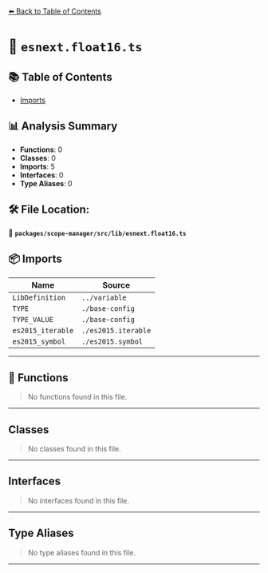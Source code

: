 [⬅️ Back to Table of Contents](../../../../index.md)

# 📄 `esnext.float16.ts`

## 📚 Table of Contents

- [Imports](#imports)

## 📊 Analysis Summary

- **Functions**: 0
- **Classes**: 0
- **Imports**: 5
- **Interfaces**: 0
- **Type Aliases**: 0

## 🛠️ File Location:
📂 **`packages/scope-manager/src/lib/esnext.float16.ts`**

## 📦 Imports

| Name | Source |
|------|--------|
| `LibDefinition` | `../variable` |
| `TYPE` | `./base-config` |
| `TYPE_VALUE` | `./base-config` |
| `es2015_iterable` | `./es2015.iterable` |
| `es2015_symbol` | `./es2015.symbol` |


---

## 🔧 Functions

> No functions found in this file.


---

## Classes

> No classes found in this file.


---

## Interfaces

> No interfaces found in this file.


---

## Type Aliases

> No type aliases found in this file.


---